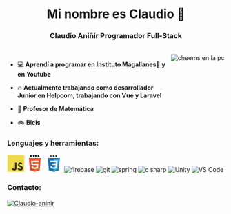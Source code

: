 <h1 align="center">Mi nombre es Claudio 🚀</h1>
<h3 align="center">Claudio Aniñir Programador Full-Stack</h3>
<br>
<img align="right" src= "https://pbs.twimg.com/media/E3n6Ws9XMAICrqd.jpg" alt= "cheems en la pc" height="200"/>


- 💻 **Aprendí a programar en Instituto Magallanes🏫 y en Youtube**

- 🔥 **Actualmente trabajando como desarrollador Junior en Helpcom, trabajando con Vue y Laravel**
 
- 📐  **Profesor de Matemática**

- 🚲 **Bicis**


<h3 align="left">Lenguajes y herramientas:</h3>

<p align="left">
 <img src="https://raw.githubusercontent.com/devicons/devicon/master/icons/javascript/javascript-original.svg" alt="javascript" width="40" height="40"/> 
 <img src="https://raw.githubusercontent.com/devicons/devicon/master/icons/html5/html5-original-wordmark.svg" alt="html5" width="40" height="40"/> 
 <img src="https://raw.githubusercontent.com/devicons/devicon/master/icons/css3/css3-original-wordmark.svg" alt="css3" width="40" height="40"/> 
 <img src="https://www.vectorlogo.zone/logos/firebase/firebase-icon.svg" alt="firebase" width="40" height="40"/> 
 <img src="https://www.vectorlogo.zone/logos/git-scm/git-scm-icon.svg" alt="git" width="40" height="40"/> 
 <img src="https://cdn.freebiesupply.com/logos/large/2x/spring-3-logo-png-transparent.png" alt="spring" width="40" height="40"/> 
 <img src="https://static.cdnlogo.com/logos/c/68/c-sharp-350x350.png" alt="c sharp" width="40" height="40"/> 
 <img src="http://www.dannypid.com/wp-content/uploads/2020/06/unity-icon-png-3-480x480.png" alt="Unity" width="40" height="40"/> 

 
 <img src="https://camo.githubusercontent.com/2f7d9c653bd1edd735b3db07d7c4b47ae45959e17c14053fa4f543ac93cc1a8c/68747470733a2f2f696d672e69636f6e73382e636f6d2f636f6c6f722f34382f3030303030302f76697375616c2d73747564696f2d636f64652d323031392e706e67" alt="VS Code" width="40" height="40"/>

</p>

<h3 align="left">Contacto:</h3>
<a href="https://linkedin.com/in/claudio-aniñir-52839724b" target="blank"><img align="center" src="https://raw.githubusercontent.com/rahuldkjain/github-profile-readme-generator/master/src/images/icons/Social/linked-in-alt.svg" alt="Claudio-aninir" height="40"/></a> 

